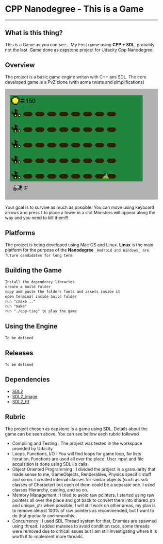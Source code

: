# CPP Nanodegree - This is a Game
-------

## What is this thing?
This is a Game as you can see... My First game using **CPP + SDL**, probably not the last. Game done as capstone project for Udacity Cpp Nanodegree.

## Overview 
The project is a basic game engine writen with C++ ans SDL. 
The core developed game is a PvZ clone (with some twists and simplifications)

![Game Print](print01.png?raw=true "Game Print")

Your goal is to survive as much as possible. 
You can move using keyboard arrows and press f to place a tower in a slot 
Monsters will appear along the way and you need to kill them!!!

## Platforms 
The project is being developed using Mac OS and Linux. **Linux** is the main platform for the purpose of the **Nanodegree**
`_Android and Windows_ are future candidates for long term`

## Building the Game
    Install the dependency libraries 
    create a build folder 
    copy and paste the folders fonts and assets inside it 
    open terminal inside build folder 
    run "cmake .." 
    run "make"
    run "./cpp-tiag" to play the game 

## Using the Engine 
    To be defined 
    
## Releases 
    To be defined
    

## Dependencies 

* [SDL2](https://www.libsdl.org/)
* [SDL2_image](https://www.libsdl.org/projects/SDL_image/)
* [SDL2_ttf](https://www.libsdl.org/projects/SDL_ttf/)

## Rubric

The project chosen as capstone is a game using SDL. Details about the game can be seen above. 
You can see bellow each rubric followed

  * Compiling and Testing : The project was tested in the workspace provided by Udacity
  * Loops, Functions, I/O : You will find loops for game loop, for lists iteration. Functions are used all over the place. User input and file acquisition is done using SDL lib calls 
  * Object Oriented Programming : I divided the project in a granularity that made sense to me, GameObjects, Renderables, Physics specific stuff and so on. I created internal classes for similar objects (such as sub classes of Character) but each of them could be a separate one. I used classes Hierarchy, casting, and so on. 
  * Memory Management : I tried to avoid raw pointers, I started using raw pointers all over the place and got back to convert them into shared_ptr and unique_ptr when possible, I will still work on other areas, my plan is to remove almost 100% of raw pointers as recommended, but I want to do that gradually and smoothly.
  * Concurrency : I used SDL Thread system for that, Enemies are spawned using thread. I added mutexes to avoid condition race, some threads were removed due to critical issues but I am still investigating where it is worth it to implement more threads.


